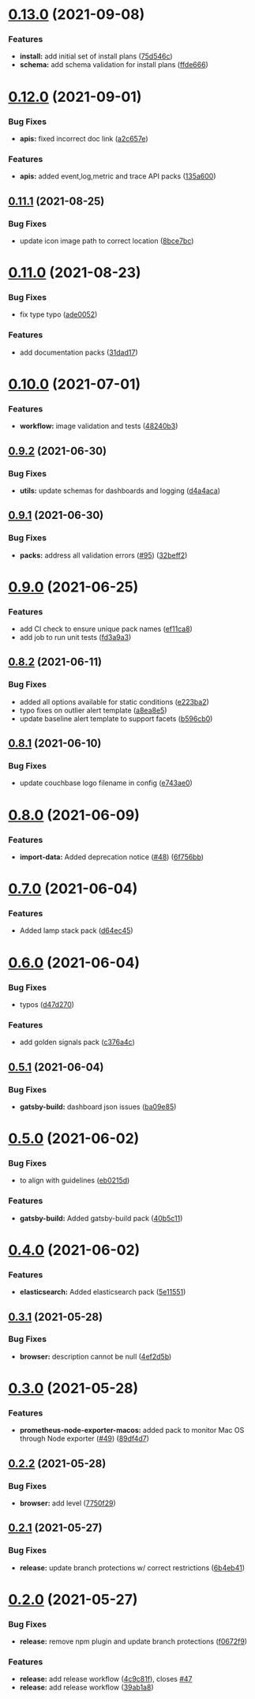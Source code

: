 # [0.13.0](https://github.com/newrelic/newrelic-observability-packs/compare/v0.12.0...v0.13.0) (2021-09-08)


### Features

* **install:** add initial set of install plans ([75d546c](https://github.com/newrelic/newrelic-observability-packs/commit/75d546cb97996af22552264f690aecbeda2f6269))
* **schema:** add schema validation for install plans ([ffde666](https://github.com/newrelic/newrelic-observability-packs/commit/ffde6662ad125091f0427a171f8a7ec5fb7ea8b9))

# [0.12.0](https://github.com/newrelic/newrelic-observability-packs/compare/v0.11.1...v0.12.0) (2021-09-01)


### Bug Fixes

* **apis:** fixed incorrect doc link ([a2c657e](https://github.com/newrelic/newrelic-observability-packs/commit/a2c657e826ade16fc5a9d71e4fa646405f8c783b))


### Features

* **apis:** added event,log,metric and trace API packs ([135a600](https://github.com/newrelic/newrelic-observability-packs/commit/135a6001ea3c978c85491c1bc891c1297005ccc7))

## [0.11.1](https://github.com/newrelic/newrelic-observability-packs/compare/v0.11.0...v0.11.1) (2021-08-25)


### Bug Fixes

* update icon image path to correct location ([8bce7bc](https://github.com/newrelic/newrelic-observability-packs/commit/8bce7bc1d242c22d75b9e296f0a4cf26a65eb9d9))

# [0.11.0](https://github.com/newrelic/newrelic-observability-packs/compare/v0.10.0...v0.11.0) (2021-08-23)


### Bug Fixes

* fix type typo ([ade0052](https://github.com/newrelic/newrelic-observability-packs/commit/ade0052041a36f301bb50e25749f6e03fe580068))


### Features

* add documentation packs ([31dad17](https://github.com/newrelic/newrelic-observability-packs/commit/31dad17670a0d6820cb3f86a51b5e176e7271688))

# [0.10.0](https://github.com/newrelic/newrelic-observability-packs/compare/v0.9.2...v0.10.0) (2021-07-01)


### Features

* **workflow:** image validation and tests ([48240b3](https://github.com/newrelic/newrelic-observability-packs/commit/48240b37241bf617affc913c2de9453768fbb7e7))

## [0.9.2](https://github.com/newrelic/newrelic-observability-packs/compare/v0.9.1...v0.9.2) (2021-06-30)


### Bug Fixes

* **utils:** update schemas for dashboards and logging ([d4a4aca](https://github.com/newrelic/newrelic-observability-packs/commit/d4a4acab7499a33ee89e6188458eac996a2c351d))

## [0.9.1](https://github.com/newrelic/newrelic-observability-packs/compare/v0.9.0...v0.9.1) (2021-06-30)


### Bug Fixes

* **packs:** address all validation errors ([#95](https://github.com/newrelic/newrelic-observability-packs/issues/95)) ([32beff2](https://github.com/newrelic/newrelic-observability-packs/commit/32beff2b4eb8f583c4cf83e4fd25a72f9d444c39))

# [0.9.0](https://github.com/newrelic/newrelic-observability-packs/compare/v0.8.2...v0.9.0) (2021-06-25)


### Features

* add CI check to ensure unique pack names ([ef11ca8](https://github.com/newrelic/newrelic-observability-packs/commit/ef11ca841aa80f5fbf99aeb9d5e129f12867aa29))
* add job to run unit tests ([fd3a9a3](https://github.com/newrelic/newrelic-observability-packs/commit/fd3a9a3bb067a30335b31fd581d85d9eeb6ed4b5))

## [0.8.2](https://github.com/newrelic/newrelic-observability-packs/compare/v0.8.1...v0.8.2) (2021-06-11)


### Bug Fixes

* added all options available for static conditions ([e223ba2](https://github.com/newrelic/newrelic-observability-packs/commit/e223ba2f6c87dded415025f42f5c9c92d262c59c))
* typo fixes on outlier alert template ([a8ea8e5](https://github.com/newrelic/newrelic-observability-packs/commit/a8ea8e58c22973ffc787da810f565f2543435474))
* update baseline alert template to support facets ([b596cb0](https://github.com/newrelic/newrelic-observability-packs/commit/b596cb0965b9dbd7d991346320ab7beeb410fb9d))

## [0.8.1](https://github.com/newrelic/newrelic-observability-packs/compare/v0.8.0...v0.8.1) (2021-06-10)


### Bug Fixes

* update couchbase logo filename in config ([e743ae0](https://github.com/newrelic/newrelic-observability-packs/commit/e743ae092d7b91553b9248a53636a6d24fb4802b))

# [0.8.0](https://github.com/newrelic/newrelic-observability-packs/compare/v0.7.0...v0.8.0) (2021-06-09)


### Features

* **import-data:** Added deprecation notice ([#48](https://github.com/newrelic/newrelic-observability-packs/issues/48)) ([6f756bb](https://github.com/newrelic/newrelic-observability-packs/commit/6f756bb1365982daec2cb4c95ff9707cb40fa6bb))

# [0.7.0](https://github.com/newrelic/newrelic-observability-packs/compare/v0.6.0...v0.7.0) (2021-06-04)


### Features

* Added lamp stack pack ([d64ec45](https://github.com/newrelic/newrelic-observability-packs/commit/d64ec4528b7472b7035e29e3c487d3976fc8fc01))

# [0.6.0](https://github.com/newrelic/newrelic-observability-packs/compare/v0.5.1...v0.6.0) (2021-06-04)


### Bug Fixes

* typos ([d47d270](https://github.com/newrelic/newrelic-observability-packs/commit/d47d27023ab22ec343dcfb11b3895265f998cbe1))


### Features

* add golden signals pack ([c376a4c](https://github.com/newrelic/newrelic-observability-packs/commit/c376a4c7ad3bf02f88aa84686e9d1f59e99d7ec4))

## [0.5.1](https://github.com/newrelic/newrelic-observability-packs/compare/v0.5.0...v0.5.1) (2021-06-04)


### Bug Fixes

* **gatsby-build:** dashboard json issues ([ba09e85](https://github.com/newrelic/newrelic-observability-packs/commit/ba09e8548a31eb07ebb2416e2309816c694ec59d))

# [0.5.0](https://github.com/newrelic/newrelic-observability-packs/compare/v0.4.0...v0.5.0) (2021-06-02)


### Bug Fixes

* to align with guidelines ([eb0215d](https://github.com/newrelic/newrelic-observability-packs/commit/eb0215dcda1d562ce10c03ade40c337eccd71335))


### Features

* **gatsby-build:** Added gatsby-build pack ([40b5c11](https://github.com/newrelic/newrelic-observability-packs/commit/40b5c11bdaa3414d3b6ec51e867fce2faf49ac3e))

# [0.4.0](https://github.com/newrelic/newrelic-observability-packs/compare/v0.3.1...v0.4.0) (2021-06-02)


### Features

* **elasticsearch:** Added elasticsearch pack ([5e11551](https://github.com/newrelic/newrelic-observability-packs/commit/5e11551422fd21db6212d7abd610e2151441f566))

## [0.3.1](https://github.com/newrelic/newrelic-observability-packs/compare/v0.3.0...v0.3.1) (2021-05-28)


### Bug Fixes

* **browser:** description cannot be null ([4ef2d5b](https://github.com/newrelic/newrelic-observability-packs/commit/4ef2d5b2a541ed91a87498fb8628963c411cbf25))

# [0.3.0](https://github.com/newrelic/newrelic-observability-packs/compare/v0.2.2...v0.3.0) (2021-05-28)


### Features

* **prometheus-node-exporter-macos:** added pack to monitor Mac OS through Node exporter ([#49](https://github.com/newrelic/newrelic-observability-packs/issues/49)) ([89df4d7](https://github.com/newrelic/newrelic-observability-packs/commit/89df4d761315fc12ad0f7f00cd382508bb4f1acb))

## [0.2.2](https://github.com/newrelic/newrelic-observability-packs/compare/v0.2.1...v0.2.2) (2021-05-28)


### Bug Fixes

* **browser:** add level ([7750f29](https://github.com/newrelic/newrelic-observability-packs/commit/7750f29d9ee6f4e383c8b32727fc972a548c495c))

## [0.2.1](https://github.com/newrelic/newrelic-observability-packs/compare/v0.2.0...v0.2.1) (2021-05-27)


### Bug Fixes

* **release:** update branch protections w/ correct restrictions ([6b4eb41](https://github.com/newrelic/newrelic-observability-packs/commit/6b4eb41acc8ec8caa16d4fe38f3da722e6de394f))

# [0.2.0](https://github.com/newrelic/newrelic-observability-packs/compare/v0.1.0...v0.2.0) (2021-05-27)


### Bug Fixes

* **release:** remove npm plugin and update branch protections ([f0672f9](https://github.com/newrelic/newrelic-observability-packs/commit/f0672f9b366bcbeb0fc33ec1fba9d792c97d0d27))


### Features

* **release:** add release workflow ([4c9c81f](https://github.com/newrelic/newrelic-observability-packs/commit/4c9c81f04d9436d42de278424cf35d3f1654e96b)), closes [#47](https://github.com/newrelic/newrelic-observability-packs/issues/47)
* **release:** add release workflow ([39ab1a8](https://github.com/newrelic/newrelic-observability-packs/commit/39ab1a853b86a37eea2d933db2962776c1b72202))
